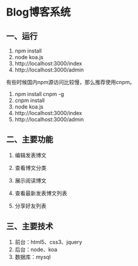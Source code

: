 # Blog博客系统

## 一、运行

1. npm install
2. node koa.js
3. http://localhost:3000/index
4. http://localhost:3000/admin

有些时候国内npm源访问比较慢，那么推荐使用cnpm。

1. npm install cnpm -g
2. cnpm install
3. node koa.js
4. http://localhost:3000/index
5. http://localhost:3000/admin

## 二、主要功能

1. 编辑发表博文


2. 查看博文分类
3. 展示阅读博文
4. 查看最新发表博文列表
5. 分享好友列表  

## 三、主要技术

1. 前台：html5、css3、jquery 
2. 后台：node、koa   
3. 数据库：mysql

